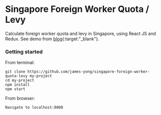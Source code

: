 # Singapore Foreign Worker Quota / Levy
Calculate foreign worker quota and levy in Singapore, using React JS and Redux. See demo from [blog](https://james-yong.github.io/blog/2017/05/26/singapore-foreign-worker-quota-levy){:target:"_blank"}.


### Getting started

From terminal:
```
git clone https://github.com/james-yong/singapore-foreign-worker-quota-levy my-project
cd my-project
npm install
npm start
```

From browser:
```
Navigate to localhost:8008
```
